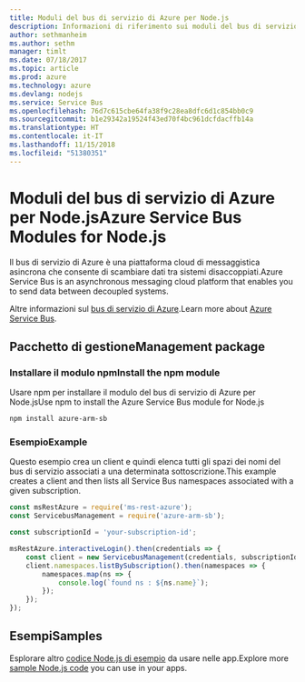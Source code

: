 ```yaml
---
title: Moduli del bus di servizio di Azure per Node.js
description: Informazioni di riferimento sui moduli del bus di servizio di Azure per Node.js
author: sethmanheim
ms.author: sethm
manager: timlt
ms.date: 07/18/2017
ms.topic: article
ms.prod: azure
ms.technology: azure
ms.devlang: nodejs
ms.service: Service Bus
ms.openlocfilehash: 76d7c615cbe64fa38f9c28ea8dfc6d1c854bb0c9
ms.sourcegitcommit: b1e29342a19524f43ed70f4bc961dcfdacffb14a
ms.translationtype: HT
ms.contentlocale: it-IT
ms.lasthandoff: 11/15/2018
ms.locfileid: "51380351"
---
```

# <a name="azure-service-bus-modules-for-nodejs"></a><span data-ttu-id="b6833-103">Moduli del bus di servizio di Azure per Node.js</span><span class="sxs-lookup"><span data-stu-id="b6833-103">Azure Service Bus Modules for Node.js</span></span>

<span data-ttu-id="b6833-104">Il bus di servizio di Azure è una piattaforma cloud di messaggistica asincrona che consente di scambiare dati tra sistemi disaccoppiati.</span><span class="sxs-lookup"><span data-stu-id="b6833-104">Azure Service Bus is an asynchronous messaging cloud platform that enables you to send data between decoupled systems.</span></span>

<span data-ttu-id="b6833-105">Altre informazioni sul [bus di servizio di Azure](https://docs.microsoft.com/azure/service-bus-messaging/service-bus-messaging-overview).</span><span class="sxs-lookup"><span data-stu-id="b6833-105">Learn more about [Azure Service Bus](https://docs.microsoft.com/azure/service-bus-messaging/service-bus-messaging-overview).</span></span>

## <a name="management-package"></a><span data-ttu-id="b6833-106">Pacchetto di gestione</span><span class="sxs-lookup"><span data-stu-id="b6833-106">Management package</span></span>

### <a name="install-the-npm-module"></a><span data-ttu-id="b6833-107">Installare il modulo npm</span><span class="sxs-lookup"><span data-stu-id="b6833-107">Install the npm module</span></span>

<span data-ttu-id="b6833-108">Usare npm per installare il modulo del bus di servizio di Azure per Node.js</span><span class="sxs-lookup"><span data-stu-id="b6833-108">Use npm to install the Azure Service Bus module for Node.js</span></span>

```bash
npm install azure-arm-sb
```

### <a name="example"></a><span data-ttu-id="b6833-109">Esempio</span><span class="sxs-lookup"><span data-stu-id="b6833-109">Example</span></span>

<span data-ttu-id="b6833-110">Questo esempio crea un client e quindi elenca tutti gli spazi dei nomi del bus di servizio associati a una determinata sottoscrizione.</span><span class="sxs-lookup"><span data-stu-id="b6833-110">This example creates a client and then lists all Service Bus namespaces associated with a given subscription.</span></span>

```javascript
const msRestAzure = require('ms-rest-azure');
const ServicebusManagement = require('azure-arm-sb');

const subscriptionId = 'your-subscription-id';

msRestAzure.interactiveLogin().then(credentials => {
    const client = new ServicebusManagement(credentials, subscriptionId);
    client.namespaces.listBySubscription().then(namespaces => {
        namespaces.map(ns => {
            console.log(`found ns : ${ns.name}`);
        });
    });
});
```

## <a name="samples"></a><span data-ttu-id="b6833-111">Esempi</span><span class="sxs-lookup"><span data-stu-id="b6833-111">Samples</span></span>

<span data-ttu-id="b6833-112">Esplorare altro [codice Node.js di esempio](https://azure.microsoft.com/resources/samples/?platform=nodejs) da usare nelle app.</span><span class="sxs-lookup"><span data-stu-id="b6833-112">Explore more [sample Node.js code](https://azure.microsoft.com/resources/samples/?platform=nodejs) you can use in your apps.</span></span>
